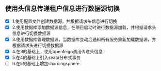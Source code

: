 ## 使用头信息传递租户信息进行数据源切换

- [x] 1.使用配置文件创建数据源，并根据请求头信息进行切换 
- [x] 2.使用数据库添加数据源信息，在项目启动时进行数据源加载，并根据请求头信息进行切换数据源 
- [x] 3.使用数据库管理数据源，当数据库变动后通知所有服务重新加载数据源，并根据请求头进行切换数据源
- [x] 4.在3的基础上，使用openfeign调用传递头信息
- [x] 5.在4的基础上引入seata分布式事务
- [ ] 6.在5的基础上增加shardingsphere